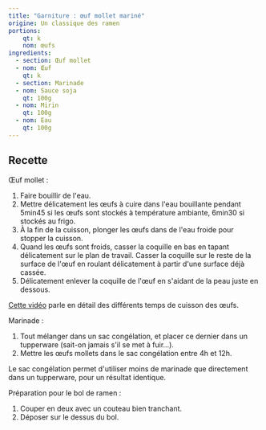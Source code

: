 ```yaml
---
title: "Garniture : œuf mollet mariné"
origine: Un classique des ramen
portions:
    qt: k
    nom: œufs
ingredients:
  - section: Œuf mollet
  - nom: Œuf
    qt: k
  - section: Marinade
  - nom: Sauce soja
    qt: 100g
  - nom: Mirin
    qt: 100g
  - nom: Eau
    qt: 100g
---
```


Recette
-------

Œuf mollet :
1. Faire bouillir de l'eau.
2. Mettre délicatement les œufs à cuire dans l'eau bouillante pendant 5min45 si les œufs sont stockés à température ambiante, 6min30 si stockés au frigo.
3. À la fin de la cuisson, plonger les œufs dans de l'eau froide pour stopper la cuisson.
4. Quand les œufs sont froids, casser la coquille en bas en tapant délicatement sur le plan de travail.
Casser la coquille sur le reste de la surface de l'œuf en roulant délicatement à partir d'une surface déjà cassée.
5. Délicatement enlever la coquille de l'œuf en s'aidant de la peau juste en dessous.

[Cette vidéo](https://www.youtube.com/watch?v=HzIdk8UHHUU) parle en détail des différents temps de cuisson des œufs.

Marinade :
1. Tout mélanger dans un sac congélation, et placer ce dernier dans un tupperware (sait-on jamais s'il se met à fuir…).
2. Mettre les œufs mollets dans le sac congélation entre 4h et 12h.

Le sac congélation permet d'utiliser moins de marinade que directement dans un tupperware, pour un résultat identique.

Préparation pour le bol de ramen :
1. Couper en deux avec un couteau bien tranchant.
2. Déposer sur le dessus du bol.
